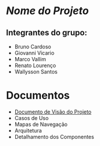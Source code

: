 # *Nome do Projeto*

## Integrantes do grupo:

* Bruno Cardoso
* Giovanni Vicario
* Marco Vallim
* Renato Lourenço
* Wallysson Santos

# Documentos

* [Documento de Visão do Projeto](1-visao/index)
* Casos de Uso
* Mapas de Navegação
* Arquitetura
* Detalhamento dos Componentes
